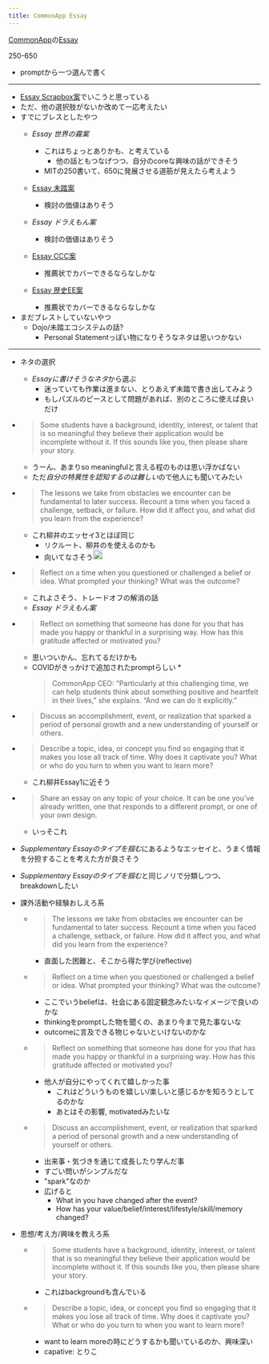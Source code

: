 ```yaml
---
title: CommonApp Essay
---
```


[CommonApp](CommonApp.md)の[Essay](Essay.md)

250-650

* promptから一つ選んで書く

---

* [Essay Scrapbox案](Essay%20Scrapbox%E6%A1%88.md)でいこうと思っている
* ただ、他の選択肢がないか改めて一応考えたい
* すでにブレスとしたやつ
  * *Essay 世界の霧案*
    
    * これはちょっとありかも、と考えている
      * 他の話ともつなげつつ、自分のcoreな興味の話ができそう
    * MITの250書いて、650に発展させる道筋が見えたら考えよう
  * [Essay 未踏案](Essay%20%E6%9C%AA%E8%B8%8F%E6%A1%88.md)
    
    * 検討の価値はありそう
  * *Essay ドラえもん案*
    
    * 検討の価値はありそう
  * [Essay CCC案](Essay%20CCC%E6%A1%88.md)
    
    * 推薦状でカバーできるならなしかな
  * [Essay 歴史EE案](Essay%20%E6%AD%B4%E5%8F%B2EE%E6%A1%88.md)
    
    * 推薦状でカバーできるならなしかな
* まだブレストしていないやつ
  * Dojo/未踏エコシステムの話?
    * Personal Statementっぽい物になりそうなネタは思いつかない

---

* ネタの選択
  
  * *Essayに書けそうなネタ*から選ぶ
    * 迷っていても作業は進まない、とりあえず未踏で書き出してみよう
    * もしパズルのピースとして問題があれば、別のところに使えば良いだけ
* 
   > 
   > Some students have a background, identity, interest, or talent that is so meaningful they believe their application would be incomplete without it. If this sounds like you, then please share your story.
  
  * うーん、あまりso meaningfulと言える程のものは思い浮かばない
  * ただ*自分の特異性を認知するのは難しい*ので他人にも聞いてみたい
* 
   > 
   > The lessons we take from obstacles we encounter can be fundamental to later success. Recount a time when you faced a challenge, setback, or failure. How did it affect you, and what did you learn from the experience?
  
  * これ柳井のエッセイ3とほぼ同じ
    * リクルート、柳井のを使えるのかも
    * 向いてなさそう<img src='https://scrapbox.io/api/pages/blu3mo-public/keidaroo/icon' alt='keidaroo.icon' height="19.5"/>
* 
   > 
   > Reflect on a time when you questioned or challenged a belief or idea. What prompted your thinking? What was the outcome?
  
  * これよさそう、トレードオフの解消の話
  * *Essay ドラえもん案*
* 
   > 
   > Reflect on something that someone has done for you that has made you happy or thankful in a surprising way. How has this gratitude affected or motivated you?
  
  * 思いついかん、忘れてるだけかも
  * COVIDがきっかけで追加されたpromptらしい
    * 
       > 
       > CommonApp CEO: “Particularly at this challenging time, we can help students think about something positive and heartfelt in their lives,” she explains. “And we can do it explicitly.”

* 
   > 
   > Discuss an accomplishment, event, or realization that sparked a period of personal growth and a new understanding of yourself or others.

* 
   > 
   > Describe a topic, idea, or concept you find so engaging that it makes you lose all track of time. Why does it captivate you? What or who do you turn to when you want to learn more?
  
  * これ柳井Essay1に近そう
* 
   > 
   > Share an essay on any topic of your choice. It can be one you've already written, one that responds to a different prompt, or one of your own design.
  
  * いっそこれ
* *Supplementary Essayのタイプを掴む*にあるようなエッセイと、うまく情報を分担することを考えた方が良さそう

* *Supplementary Essayのタイプを掴む*と同じノリで分類しつつ、breakdownしたい

* 課外活動や経験おしえろ系
  
  * 
     > 
     > The lessons we take from obstacles we encounter can be fundamental to later success. Recount a time when you faced a challenge, setback, or failure. How did it affect you, and what did you learn from the experience?
    
    * 直面した困難と、そこから得た学び(reflective)
  * 
     > 
     > Reflect on a time when you questioned or challenged a belief or idea. What prompted your thinking? What was the outcome?
    
    * ここでいうbeliefは、社会にある固定観念みたいなイメージで良いのかな
    * thinkingをpromptした物を聞くの、あまり今まで見た事ないな
    * outcomeに言及できる物じゃないといけないのかな
  * 
     > 
     > Reflect on something that someone has done for you that has made you happy or thankful in a surprising way. How has this gratitude affected or motivated you?
    
    * 他人が自分にやってくれて嬉しかった事
      * これはどういうものを嬉しい/楽しいと感じるかを知ろうとしてるのかな
      * あとはその影響, motivatedみたいな
  * 
     > 
     > Discuss an accomplishment, event, or realization that sparked a period of personal growth and a new understanding of yourself or others.
    
    * 出来事・気づきを通じて成長したり学んだ事
    * すごい問いがシンプルだな
    * "spark"なのか
    * 広げると
      * What in you have changed after the event?
      * How has your value/belief/interest/lifestyle/skill/memory changed?
* 思想/考え方/興味を教えろ系
  
  * 
     > 
     > Some students have a background, identity, interest, or talent that is so meaningful they believe their application would be incomplete without it. If this sounds like you, then please share your story.
    
    * これはbackgroundも含んでいる
  * 
     > 
     > Describe a topic, idea, or concept you find so engaging that it makes you lose all track of time. Why does it captivate you? What or who do you turn to when you want to learn more?
    
    * want to learn moreの時にどうするかも聞いているのか、興味深い
    * capative: とりこ
